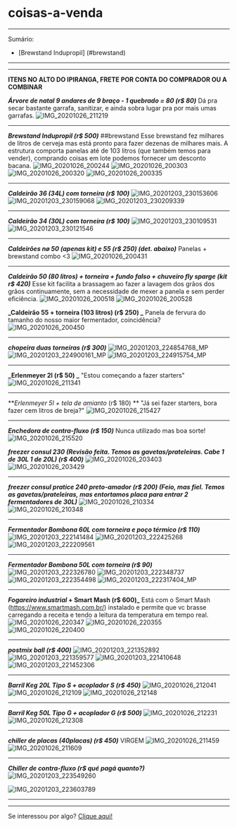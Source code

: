 # coisas-a-venda
* * *
Sumário:
- [Brewstand Indupropil] (#brewstand)

* * *
* * *
**ITENS NO ALTO DO IPIRANGA, FRETE POR CONTA DO COMPRADOR OU A COMBINAR**

**_Árvore de natal 9 andares de 9 braço - 1 quebrado = 80 (r$ 80)_**
Dá pra secar bastante garrafa, sanitizar, e ainda sobra lugar pra por mais umas garrafas.
![IMG_20201026_211219](https://user-images.githubusercontent.com/17773224/98174610-e5f67880-1ed3-11eb-9d02-ad47c378f345.jpg)

* * *
**_Brewstand Indupropil (r$ 500)_** ##brewstand
Esse brewstand fez milhares de litros de cerveja mas está pronto para fazer dezenas de milhares mais. A estrutura comporta panelas até de 103 litros (que também temos para vender), comprando coisas em lote podemos fornecer um desconto bacana. 
![IMG_20201026_200244](https://user-images.githubusercontent.com/17773224/98174202-420ccd00-1ed3-11eb-86b1-a4731de24c38.jpg)
![IMG_20201026_200303](https://user-images.githubusercontent.com/17773224/98174244-59e45100-1ed3-11eb-92d0-bf5a16134a40.jpg)
![IMG_20201026_200320](https://user-images.githubusercontent.com/17773224/98174274-64064f80-1ed3-11eb-8bcb-2c68143cdc74.jpg)
![IMG_20201026_200335](https://user-images.githubusercontent.com/17773224/98174335-7bddd380-1ed3-11eb-8ff9-cd4d58aef8aa.jpg)

* * *
**_Caldeirão 36 (34L) com torneira (r$ 100)_**
![IMG_20201203_230153606](https://user-images.githubusercontent.com/17773224/101113028-481ec800-35bd-11eb-8fe6-4f4933a15a9c.jpg)
![IMG_20201203_230159068](https://user-images.githubusercontent.com/17773224/101113035-4b19b880-35bd-11eb-82f9-60c4870fa61e.jpg)
![IMG_20201203_230209339](https://user-images.githubusercontent.com/17773224/101113043-4d7c1280-35bd-11eb-8167-c308c710963e.jpg)

* * *
**_Caldeirão 34 (30L) com torneira (r$ 100)_**
![IMG_20201203_230109531](https://user-images.githubusercontent.com/17773224/101113017-43f2aa80-35bd-11eb-8ead-7f36b978e259.jpg)
![IMG_20201203_230121546](https://user-images.githubusercontent.com/17773224/101113022-45bc6e00-35bd-11eb-8e8a-16082add38af.jpg)

* * *
**_Caldeirões nø 50 (apenas kit) e 55 (r$ 250) (det. abaixo)_**
Panelas + brewstand combo <3
![IMG_20201026_200431](https://user-images.githubusercontent.com/17773224/98174346-8304e180-1ed3-11eb-9681-9512fe153d8e.jpg)

* * *
**_Caldeirão 50 (80 litros) + torneira + fundo falso + chuveiro fly sparge (kit r$ 420)_**
Esse kit facilita a brassagem ao fazer a lavagem dos grãos dos grãos continuamente, sem a necessidade de mexer a panela e sem perder eficiência.
![IMG_20201026_200518](https://user-images.githubusercontent.com/17773224/98174455-afb8f900-1ed3-11eb-8ae3-dcd9304b8560.jpg)
![IMG_20201026_200528](https://user-images.githubusercontent.com/17773224/98174471-b6477080-1ed3-11eb-88ac-a9828ded8eea.jpg)

**_Caldeirão 55 + torneira (103 litros) (r$ 250) _**
Panela de fervura do tamanho do nosso maior fermentador, coincidência?
![IMG_20201026_200450](https://user-images.githubusercontent.com/17773224/98174433-a7f95480-1ed3-11eb-8adc-b84d2c867712.jpg)

* * *
**_chopeira duas torneiras (r$ 300)_**
![IMG_20201203_224854768_MP](https://user-images.githubusercontent.com/17773224/101112993-3b9a6f80-35bd-11eb-9c75-8ca36aabd89f.jpg)
![IMG_20201203_224900161_MP](https://user-images.githubusercontent.com/17773224/101112999-3dfcc980-35bd-11eb-8339-8bd3b79c4184.jpg)
![IMG_20201203_224915754_MP](https://user-images.githubusercontent.com/17773224/101113006-405f2380-35bd-11eb-9045-32f8b4c0bca9.jpg)

* * *
**_Erlenmeyer 2l (r$ 50) _**
"Estou começando a fazer starters"
![IMG_20201026_211341](https://user-images.githubusercontent.com/17773224/98174616-e7c03c00-1ed3-11eb-9ed3-0fd8588cf8c7.jpg)

* * *
**_Erlenmeyer 5l + tela de amianto_ (r$ 180) **
"Já sei fazer starters, bora fazer cem litros de breja?"
![IMG_20201026_215427](https://user-images.githubusercontent.com/17773224/98174700-0cb4af00-1ed4-11eb-9258-f2ad261d8dfa.jpg)

* * *
**_Enchedora de contra-fluxo (r$ 150)_**
Nunca utilizado mas boa sorte!
![IMG_20201026_215520](https://user-images.githubusercontent.com/17773224/98174706-0e7e7280-1ed4-11eb-8ebb-8fa4e2274f4d.jpg)


**_freezer consul 230 (Revisão feita. Temos as gavetas/prateleiras. Cabe 1 de 30L 1 de 20L) (r$ 400)_**
![IMG_20201026_203403](https://user-images.githubusercontent.com/17773224/98174554-d24b1200-1ed3-11eb-8259-918373e532aa.jpg)
![IMG_20201026_203429](https://user-images.githubusercontent.com/17773224/98174558-d414d580-1ed3-11eb-9ba0-908377ee8e7a.jpg)


* * *
**_freezer consul pratice 240 preto-amador (r$ 200) (Feio, mas fiel. Temos as gavetas/prateleiras, mas entortamos placa para entrar 2 fermentadores de 30L)_**
![IMG_20201026_210334](https://user-images.githubusercontent.com/17773224/98174598-e131c480-1ed3-11eb-9108-65a556b2c990.jpg)
![IMG_20201026_210348](https://user-images.githubusercontent.com/17773224/98174605-e3941e80-1ed3-11eb-8031-39f4e21d4f10.jpg)

* * *
**_Fermentador Bombona 60L com torneira e poço térmico (r$ 110)_**
![IMG_20201203_222141484](https://user-images.githubusercontent.com/17773224/101112909-17d72980-35bd-11eb-8f12-1aadc0331bdb.jpg)
![IMG_20201203_222425268](https://user-images.githubusercontent.com/17773224/101112949-29b8cc80-35bd-11eb-957b-6195539d39c3.jpg)
![IMG_20201203_222209561](https://user-images.githubusercontent.com/17773224/101112920-1d347400-35bd-11eb-9d75-16df8f1fdd68.jpg)

* * *
**_Fermentador Bombona 50L com torneira (r$ 90)_**
![IMG_20201203_222326780](https://user-images.githubusercontent.com/17773224/101112934-21f92800-35bd-11eb-9558-33d63c6ca0f0.jpg)
![IMG_20201203_222348737](https://user-images.githubusercontent.com/17773224/101112938-24f41880-35bd-11eb-90e1-855a74841dc4.jpg)
![IMG_20201203_222354498](https://user-images.githubusercontent.com/17773224/101112946-27567280-35bd-11eb-9705-3bbfb2d0c863.jpg)
![IMG_20201203_222317404_MP](https://user-images.githubusercontent.com/17773224/101112924-1f96ce00-35bd-11eb-9774-2748a6782b4f.jpg)

* * *
**_Fogareiro industrial_ + Smart Mash (r$ 600)_**
Está com o Smart Mash (https://www.smartmash.com.br/) instalado e permite que vc brasse carregando a receita e tendo a leitura da temperatura em tempo real.
![IMG_20201026_220347](https://user-images.githubusercontent.com/17773224/98174715-10e0cc80-1ed4-11eb-993c-3ecc0f837821.jpg)
![IMG_20201026_220355](https://user-images.githubusercontent.com/17773224/98174722-13432680-1ed4-11eb-99d9-0e3f35d6c4db.jpg)
![IMG_20201026_220400](https://user-images.githubusercontent.com/17773224/98174730-150cea00-1ed4-11eb-9e91-fdfa5d75c371.jpg)

* * *
**_postmix ball (r$ 400)_**
![IMG_20201203_221352892](https://user-images.githubusercontent.com/17773224/101112771-d21a6100-35bc-11eb-8726-bf4f88aaa3af.jpg)
![IMG_20201203_221359577](https://user-images.githubusercontent.com/17773224/101112776-d5ade800-35bc-11eb-8e34-f03202f9af01.jpg)
![IMG_20201203_221410648](https://user-images.githubusercontent.com/17773224/101112856-fe35e200-35bc-11eb-8208-ddf87f37224b.jpg)
![IMG_20201203_221452306](https://user-images.githubusercontent.com/17773224/101112861-ffffa580-35bc-11eb-9dba-79f29ef29c4a.jpg)

* * *
**_Barril Keg 20L Tipo S + acoplador S (r$ 450)_**
![IMG_20201026_212041](https://user-images.githubusercontent.com/17773224/98174645-f6a6ee80-1ed3-11eb-9a79-e0f3dd317f12.jpg)
![IMG_20201026_212109](https://user-images.githubusercontent.com/17773224/98174653-fad30c00-1ed3-11eb-86eb-64f42b8281a8.jpg)
![IMG_20201026_212148](https://user-images.githubusercontent.com/17773224/98174673-0292b080-1ed4-11eb-8487-4e33ab64fc9a.jpg)

* * *
**_Barril Keg 50L Tipo G + acoplador G (r$ 500)_**
![IMG_20201026_212231](https://user-images.githubusercontent.com/17773224/98174679-04f50a80-1ed4-11eb-93e5-903c10075a11.jpg)
![IMG_20201026_212308](https://user-images.githubusercontent.com/17773224/98174682-06bece00-1ed4-11eb-8ca9-d5b8fcfc7a13.jpg)

* * *
**_chiller de placas (40placas) (r$ 450)_**
VIRGEM
![IMG_20201026_211459](https://user-images.githubusercontent.com/17773224/98174622-ea229600-1ed3-11eb-9f8b-283ad47ccc29.jpg)
![IMG_20201026_211609](https://user-images.githubusercontent.com/17773224/98174624-ec84f000-1ed3-11eb-85a4-f38457a0de7a.jpg)

* * *
**_Chiller de contra-fluxo (r$ qué pagá quanto?)_**
![IMG_20201203_223549260](https://user-images.githubusercontent.com/17773224/101112956-2d4c5380-35bd-11eb-8e03-0e29e2e1be5d.jpg)

![IMG_20201203_223603789](https://user-images.githubusercontent.com/17773224/101112980-34736180-35bd-11eb-9d2c-7fbd359f31ab.jpg)


* * *
* * *
Se interessou por algo?
[Clique aqui!](https://api.whatsapp.com/send?phone=5511985345646&text=Olá)
